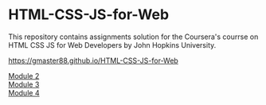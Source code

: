 # HTML-CSS-JS-for-Web


This repository contains assignments solution for the Coursera's courrse on HTML CSS JS for Web Developers by John Hopkins University.



https://gmaster88.github.io/HTML-CSS-JS-for-Web

<a href= "https://gmaster88.github.io/HTML-CSS-JS-for-Web/assignments/mod2-solution/index.html" >Module 2</a>  <br>
<a href= "https://gmaster88.github.io/HTML-CSS-JS-for-Web/assignments/mod3-solution/index.html" >Module 3 </a>  <br>
<a href= "https://gmaster88.github.io/HTML-CSS-JS-for-Web/assignments/mod4-solution/index.html" >Module 4 </a>  
